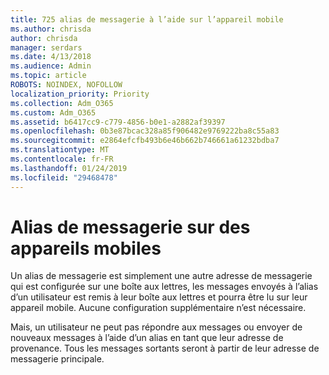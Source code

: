 ```yaml
---
title: 725 alias de messagerie à l’aide sur l’appareil mobile
ms.author: chrisda
author: chrisda
manager: serdars
ms.date: 4/13/2018
ms.audience: Admin
ms.topic: article
ROBOTS: NOINDEX, NOFOLLOW
localization_priority: Priority
ms.collection: Adm_O365
ms.custom: Adm_O365
ms.assetid: b6417cc9-c779-4856-b0e1-a2882af39397
ms.openlocfilehash: 0b3e87bcac328a85f906482e9769222ba8c55a83
ms.sourcegitcommit: e2864efcfb493b6e46b662b746661a61232bdba7
ms.translationtype: MT
ms.contentlocale: fr-FR
ms.lasthandoff: 01/24/2019
ms.locfileid: "29468478"
---
```

# <a name="email-aliases-on-mobile-devices"></a>Alias de messagerie sur des appareils mobiles

Un alias de messagerie est simplement une autre adresse de messagerie qui est configurée sur une boîte aux lettres, les messages envoyés à l’alias d’un utilisateur est remis à leur boîte aux lettres et pourra être lu sur leur appareil mobile. Aucune configuration supplémentaire n’est nécessaire.
  
Mais, un utilisateur ne peut pas répondre aux messages ou envoyer de nouveaux messages à l’aide d’un alias en tant que leur adresse de provenance. Tous les messages sortants seront à partir de leur adresse de messagerie principale.
  


